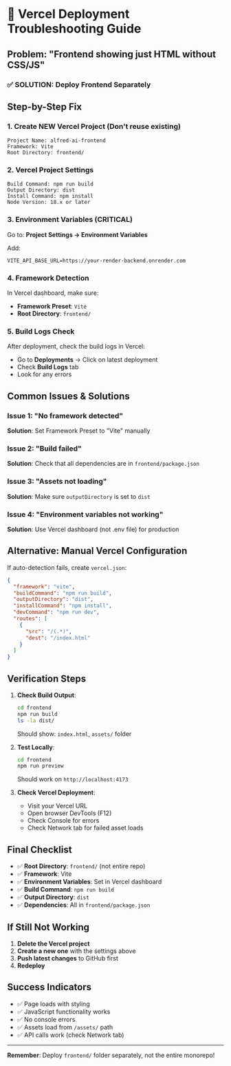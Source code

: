 # 🚨 Vercel Deployment Troubleshooting Guide

## Problem: "Frontend showing just HTML without CSS/JS"

### ✅ **SOLUTION: Deploy Frontend Separately**

## Step-by-Step Fix

### 1. **Create NEW Vercel Project** (Don't reuse existing)
```
Project Name: alfred-ai-frontend
Framework: Vite
Root Directory: frontend/
```

### 2. **Vercel Project Settings**
```
Build Command: npm run build
Output Directory: dist
Install Command: npm install
Node Version: 18.x or later
```

### 3. **Environment Variables** (CRITICAL)
Go to: **Project Settings → Environment Variables**

Add:
```
VITE_API_BASE_URL=https://your-render-backend.onrender.com
```

### 4. **Framework Detection**
In Vercel dashboard, make sure:
- **Framework Preset**: `Vite`
- **Root Directory**: `frontend/`

### 5. **Build Logs Check**
After deployment, check the build logs in Vercel:
- Go to **Deployments** → Click on latest deployment
- Check **Build Logs** tab
- Look for any errors

## Common Issues & Solutions

### Issue 1: "No framework detected"
**Solution**: Set Framework Preset to "Vite" manually

### Issue 2: "Build failed"
**Solution**: Check that all dependencies are in `frontend/package.json`

### Issue 3: "Assets not loading"
**Solution**: Make sure `outputDirectory` is set to `dist`

### Issue 4: "Environment variables not working"
**Solution**: Use Vercel dashboard (not .env file) for production

## Alternative: Manual Vercel Configuration

If auto-detection fails, create `vercel.json`:

```json
{
  "framework": "vite",
  "buildCommand": "npm run build",
  "outputDirectory": "dist",
  "installCommand": "npm install",
  "devCommand": "npm run dev",
  "routes": [
    {
      "src": "/(.*)",
      "dest": "/index.html"
    }
  ]
}
```

## Verification Steps

1. **Check Build Output**:
   ```bash
   cd frontend
   npm run build
   ls -la dist/
   ```
   Should show: `index.html`, `assets/` folder

2. **Test Locally**:
   ```bash
   cd frontend
   npm run preview
   ```
   Should work on `http://localhost:4173`

3. **Check Vercel Deployment**:
   - Visit your Vercel URL
   - Open browser DevTools (F12)
   - Check Console for errors
   - Check Network tab for failed asset loads

## Final Checklist

- ✅ **Root Directory**: `frontend/` (not entire repo)
- ✅ **Framework**: Vite
- ✅ **Environment Variables**: Set in Vercel dashboard
- ✅ **Build Command**: `npm run build`
- ✅ **Output Directory**: `dist`
- ✅ **Dependencies**: All in `frontend/package.json`

## If Still Not Working

1. **Delete the Vercel project**
2. **Create a new one** with the settings above
3. **Push latest changes** to GitHub first
4. **Redeploy**

## Success Indicators

- ✅ Page loads with styling
- ✅ JavaScript functionality works
- ✅ No console errors
- ✅ Assets load from `/assets/` path
- ✅ API calls work (check Network tab)

---

**Remember**: Deploy `frontend/` folder separately, not the entire monorepo!